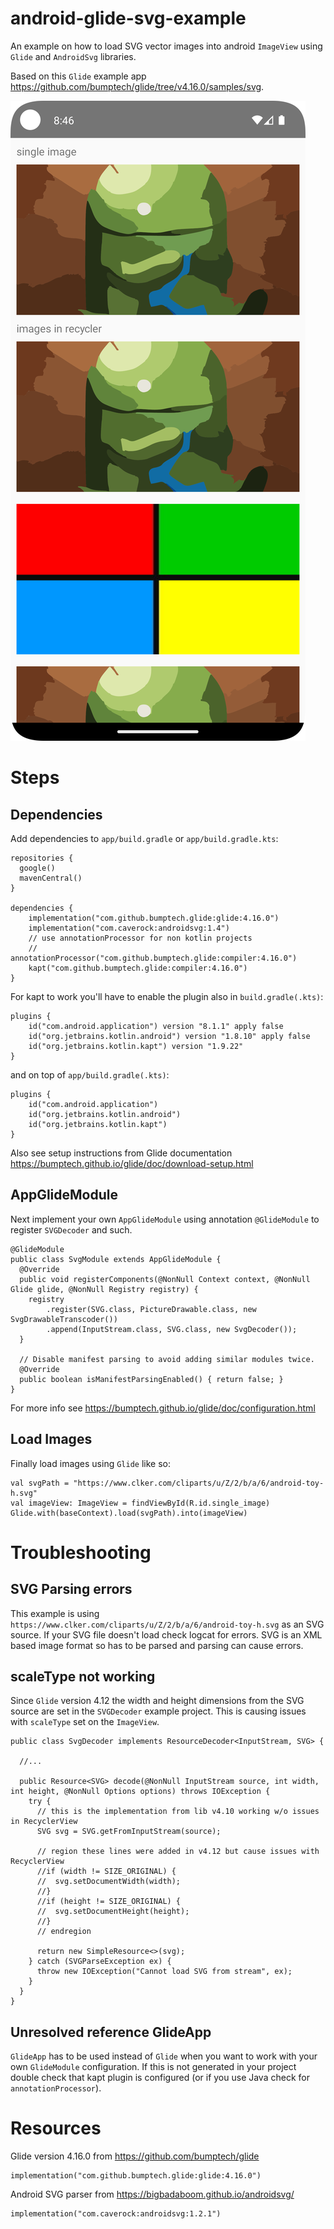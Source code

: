 # android-glide-svg-example

An example on how to load SVG vector images into android `ImageView` using `Glide` and `AndroidSvg`
libraries.

Based on this `Glide` example app https://github.com/bumptech/glide/tree/v4.16.0/samples/svg.

![app screenshot](https://github.com/hanscappelle/android-glide-svg-example/blob/cd0d3185626b2f81b1227fe44ba751016008639e/screenshots/Screenshot_20240228_084619.png)

# Steps

## Dependencies

Add dependencies to `app/build.gradle` or `app/build.gradle.kts`:

```
repositories {
  google()
  mavenCentral()
}

dependencies {
    implementation("com.github.bumptech.glide:glide:4.16.0")
    implementation("com.caverock:androidsvg:1.4")
    // use annotationProcessor for non kotlin projects
    // annotationProcessor("com.github.bumptech.glide:compiler:4.16.0")
    kapt("com.github.bumptech.glide:compiler:4.16.0")
}
```

For kapt to work you'll have to enable the plugin also in `build.gradle(.kts)`:
```
plugins {
    id("com.android.application") version "8.1.1" apply false
    id("org.jetbrains.kotlin.android") version "1.8.10" apply false
    id("org.jetbrains.kotlin.kapt") version "1.9.22"
}
```
and on top of `app/build.gradle(.kts)`:
```
plugins {
    id("com.android.application")
    id("org.jetbrains.kotlin.android")
    id("org.jetbrains.kotlin.kapt")
}
```

Also see setup instructions from Glide documentation https://bumptech.github.io/glide/doc/download-setup.html

## AppGlideModule

Next implement your own `AppGlideModule` using annotation `@GlideModule` to register `SVGDecoder` 
and such.

```
@GlideModule
public class SvgModule extends AppGlideModule {
  @Override
  public void registerComponents(@NonNull Context context, @NonNull Glide glide, @NonNull Registry registry) {
    registry
        .register(SVG.class, PictureDrawable.class, new SvgDrawableTranscoder())
        .append(InputStream.class, SVG.class, new SvgDecoder());
  }

  // Disable manifest parsing to avoid adding similar modules twice.
  @Override
  public boolean isManifestParsingEnabled() { return false; }
}
```

For more info see https://bumptech.github.io/glide/doc/configuration.html

## Load Images

Finally load images using `Glide` like so:

```
val svgPath = "https://www.clker.com/cliparts/u/Z/2/b/a/6/android-toy-h.svg"
val imageView: ImageView = findViewById(R.id.single_image)
Glide.with(baseContext).load(svgPath).into(imageView)
```

# Troubleshooting

## SVG Parsing errors

This example is using `https://www.clker.com/cliparts/u/Z/2/b/a/6/android-toy-h.svg` as an SVG 
source. If your SVG file doesn't load check logcat for errors. SVG is an XML based image format 
so has to be parsed and parsing can cause errors.

## scaleType not working

Since `Glide` version 4.12 the width and height dimensions from the SVG source are set in the 
`SVGDecoder` example project. This is causing issues with `scaleType` set on the `ImageView`.

```
public class SvgDecoder implements ResourceDecoder<InputStream, SVG> {

  //...
  
  public Resource<SVG> decode(@NonNull InputStream source, int width, int height, @NonNull Options options) throws IOException {
    try {
      // this is the implementation from lib v4.10 working w/o issues in RecyclerView
      SVG svg = SVG.getFromInputStream(source);

      // region these lines were added in v4.12 but cause issues with RecyclerView
      //if (width != SIZE_ORIGINAL) {
      //  svg.setDocumentWidth(width);
      //}
      //if (height != SIZE_ORIGINAL) {
      //  svg.setDocumentHeight(height);
      //}
      // endregion

      return new SimpleResource<>(svg);
    } catch (SVGParseException ex) {
      throw new IOException("Cannot load SVG from stream", ex);
    }
  }
}
```

## Unresolved reference GlideApp

`GlideApp` has to be used instead of `Glide` when you want to work with your own `GlideModule` 
configuration. If this is not generated in your project double check that kapt plugin is configured
(or if you use Java check for `annotationProcessor`).

# Resources

Glide version 4.16.0 from https://github.com/bumptech/glide
```
implementation("com.github.bumptech.glide:glide:4.16.0")
```

Android SVG parser from https://bigbadaboom.github.io/androidsvg/
```
implementation("com.caverock:androidsvg:1.2.1")
``` 